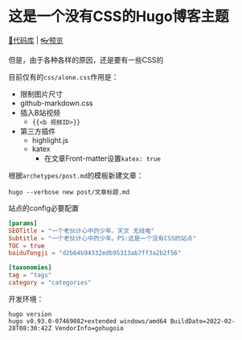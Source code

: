 # 这是一个没有CSS的Hugo博客主题

[💾代码库](https://github.com/OlddogClock/nocss-hugo) | [👓预览](https://oldman.wang)

但是，由于各种各样的原因，还是要有一些CSS的

目前仅有的`css/alone.css`作用是：
* 限制图片尺寸
* github-markdown.css
* 插入B站视频
  * `{{<b 视频ID>}}`
* 第三方插件
  * highlight.js
  * katex
    * 在文章Front-matter设置`katex: true`

根据`archetypes/post.md`的模板新建文章：
```
hugo --verbose new post/文章标题.md
```

站点的config必要配置
```toml
[params]
SEOTitle = "一个老伙计心中的少年。天文 无线电"
Subtitle = "一个老伙计心中的少年。PS:这是一个没有CSS的站点"
TOC = true
baiduTongji = "d2b64b94332edb95313ab7ff3a2b2f56"

[taxonomies]
tag = "tags"
category = "categories"
```

开发环境：

```shell
hugo version
hugo v0.93.0-07469082+extended windows/amd64 BuildDate=2022-02-28T08:30:42Z VendorInfo=gohugoio
```

